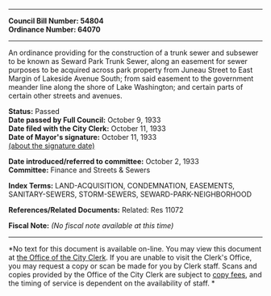 * * * * *  
  
**Council Bill Number: [](#h0)[](#h2)54804**   
**Ordinance Number: 64070**  
  
* * * * *  
  
An ordinance providing for the construction of a trunk sewer and subsewer to be known as Seward Park Trunk Sewer, along an easement for sewer purposes to be acquired across park property from Juneau Street to East Margin of Lakeside Avenue South; from said easement to the government meander line along the shore of Lake Washington; and certain parts of certain other streets and avenues.  
  
**Status:** Passed   
**Date passed by Full Council:** October 9, 1933   
**Date filed with the City Clerk:** October 11, 1933   
**Date of Mayor's signature:** October 11, 1933   
[(about the signature date)](/~public/approvaldate.htm)   
  
  
**Date introduced/referred to committee:** October 2, 1933   
**Committee:** Finance and Streets & Sewers   
  
**Index Terms:** LAND-ACQUISITION, CONDEMNATION, EASEMENTS, SANITARY-SEWERS, STORM-SEWERS, SEWARD-PARK-NEIGHBORHOOD  
  
**References/Related Documents:** Related: Res 11072  
  
**Fiscal Note:** *(No fiscal note available at this time)*  
  
* * * * *  
  
*No text for this document is available on-line. You may view this document at [the Office of the City Clerk](http://www.seattle.gov/leg/clerk/contactUs.htm). If you are unable to visit the Clerk's Office, you may request a copy or scan be made for you by Clerk staff. Scans and copies provided by the Office of the City Clerk are subject to [copy fees](http://clerk.seattle.gov/~public/clerkfees.htm), and the timing of service is dependent on the availability of staff. *  
  
  

